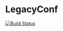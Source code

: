 # LegacyConf

[![Build Status](https://travis-ci.org/legacyconf/website.svg?branch=master)](https://travis-ci.org/legacyconf/website)
